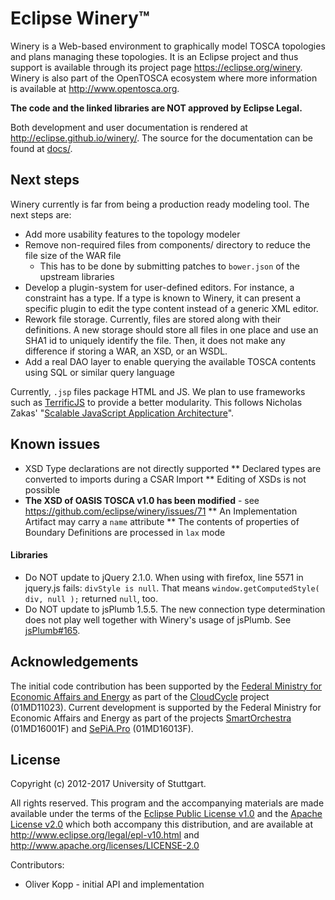 # Eclipse Winery™

Winery is a Web-based environment to graphically model TOSCA topologies and plans managing these topologies.
It is an Eclipse project and thus support is available through its project page <https://eclipse.org/winery>.
Winery is also part of the OpenTOSCA ecosystem where more information is available at <http://www.opentosca.org>.

**The code and the linked libraries are NOT approved by Eclipse Legal.**

Both development and user documentation is rendered at <http://eclipse.github.io/winery/>.
The source for the documentation can be found at [docs/](docs).

## Next steps
Winery currently is far from being a production ready modeling tool.
The next steps are:

* Add more usability features to the topology modeler
* Remove non-required files from components/ directory to reduce the file size of the WAR file
  * This has to be done by submitting patches to `bower.json` of the upstream libraries
* Develop a plugin-system for user-defined editors. For instance, a constraint has a type. If a type is known to Winery, it can present a specific plugin to edit the type content instead of a generic XML editor.
* Rework file storage. Currently, files are stored along with their definitions. A new storage should store all files in one place and use an SHA1 id to uniquely identify the file. Then, it does not make any difference if storing a WAR, an XSD, or an WSDL.
* Add a real DAO layer to enable querying the available TOSCA contents using SQL or similar query language

Currently, `.jsp` files package HTML and JS.
We plan to use frameworks such as [TerrificJS] to provide a better modularity.
This follows Nicholas Zakas' "[Scalable JavaScript Application Architecture]".

## Known issues

* XSD Type declarations are not directly supported
** Declared types are converted to imports during a CSAR Import
** Editing of XSDs is not possible
* **The XSD of OASIS TOSCA v1.0 has been modified** - see https://github.com/eclipse/winery/issues/71
** An Implementation Artifact may carry a `name` attribute
** The contents of properties of Boundary Definitions are processed in `lax` mode

#### Libraries

* Do NOT update to jQuery 2.1.0.
  When using with firefox, line 5571 in jquery.js fails: `divStyle is null`.
  That means `window.getComputedStyle( div, null );` returned `null`, too.
* Do NOT update to jsPlumb 1.5.5.
  The new connection type determination does not play well together with Winery's usage of jsPlumb. See [jsPlumb#165].

## Acknowledgements

The initial code contribution has been supported by the [Federal Ministry for Economic Affairs and Energy] as part of the [CloudCycle] project (01MD11023).
Current development is supported by the Federal Ministry for Economic Affairs and Energy as part of the projects [SmartOrchestra] (01MD16001F) and [SePiA.Pro] (01MD16013F).

## License

Copyright (c) 2012-2017 University of Stuttgart.

All rights reserved. This program and the accompanying materials
are made available under the terms of the [Eclipse Public License v1.0]
and the [Apache License v2.0] which both accompany this distribution,
and are available at http://www.eclipse.org/legal/epl-v10.html
and http://www.apache.org/licenses/LICENSE-2.0

Contributors:
* Oliver Kopp - initial API and implementation

 [Apache License v2.0]: http://www.apache.org/licenses/LICENSE-2.0.html
 [bug421284]: https://bugs.eclipse.org/bugs/show_bug.cgi?id=421284
 [bower]: https://github.com/bower/bower
 [chocolatey]: http://chocolatey.org/
 [CloudCycle]: http://www.cloudcycle.org/en/
 [Eclipse Public License v1.0]: http://www.eclipse.org/legal/epl-v10.html
 [Eclipse IDE for Java EE Developers]: https://www.eclipse.org/downloads/packages/eclipse-ide-java-ee-developers/neon2
 [Federal Ministry for Economic Affairs and Energy]: http://www.bmwi.de/EN/
 [frontend-maven-plugin]: https://github.com/eirslett/frontend-maven-plugin
 [jsPlumb#165]: https://github.com/jsplumb/jsPlumb/issues/165
 [m2e-wtp]: http://eclipse.org/m2e-wtp/
 [m2eclipse]: http://eclipse.org/m2e/
 [nodejs]: http://nodejs.org/download/
 [Scalable JavaScript Application Architecture]: http://www.slideshare.net/nzakas/scalable-javascript-application-architecture-2012
 [SmartOrchestra]: http://smartorchestra.de/en/
	[SePiA.Pro]: http://projekt-sepiapro.de/en/
 [TerrificJS]: http://terrifically.org/
